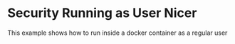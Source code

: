 # Security Running as User Nicer

This example shows how to run inside a docker container as a regular user
